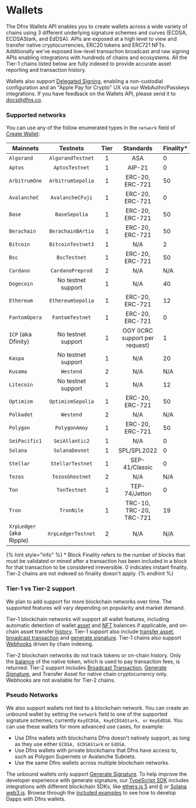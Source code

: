 # Wallets

The Dfns Wallets API enables you to create wallets across a wide variety of chains using 3 different underlying signature schemes and curves (ECDSA, ECDSAStark, and EdDSA). APIs are exposed at a high level to view and transfer native cryptocurrencies, ERC20 tokens and ERC721 NFTs. Additionally we've exposed low-level transaction broadcast and raw signing APIs enabling integrations with hundreds of chains and ecosystems. All the Tier-1 chains listed below are fully indexed to provide accurate asset reporting and transaction history.

Wallets also support [Delegated Signing](../../advanced-topics/delegated-signing.md), enabling a non-custodial configuration and an "Apple Pay for Crypto" UX via our WebAuthn/Passkeys integrations. If you have feedback on the Wallets API, please send it to [docs@dfns.co](mailto:docs@dfns.co).

### Supported networks <a href="#supported-networks" id="supported-networks"></a>

You can use any of the follow enumerated types in the `network` field of [Create Wallet](https://docs.dfns.co/dfns-docs/api-docs/wallets/create-wallet#request-body):

<table><thead><tr><th width="198">Mainnets</th><th width="211" align="center">Testnets</th><th width="71" align="center">Tier</th><th width="165" align="center">Standards</th><th>Finality*</th></tr></thead><tbody><tr><td><code>Algorand</code></td><td align="center"><code>AlgorandTestnet</code></td><td align="center">1</td><td align="center">ASA</td><td>0</td></tr><tr><td><code>Aptos</code></td><td align="center"><code>AptosTestnet</code></td><td align="center">1</td><td align="center">AIP-21</td><td>0</td></tr><tr><td><code>ArbitrumOne</code></td><td align="center"><code>ArbitrumSepolia</code></td><td align="center">1</td><td align="center">ERC-20, ERC-721</td><td>50</td></tr><tr><td><code>AvalancheC</code></td><td align="center"><code>AvalancheCFuji</code></td><td align="center">1</td><td align="center">ERC-20, ERC-721</td><td>0</td></tr><tr><td><code>Base</code></td><td align="center"><code>BaseSepolia</code></td><td align="center">1</td><td align="center">ERC-20, ERC-721</td><td>50</td></tr><tr><td><code>Berachain</code></td><td align="center"><code>BerachainBArtio</code></td><td align="center">1</td><td align="center">ERC-20, ERC-721</td><td>50</td></tr><tr><td><code>Bitcoin</code></td><td align="center"><code>BitcoinTestnet3</code></td><td align="center">1</td><td align="center">N/A</td><td>2</td></tr><tr><td><code>Bsc</code></td><td align="center"><code>BscTestnet</code></td><td align="center">1</td><td align="center">ERC-20, ERC-721</td><td>50</td></tr><tr><td><code>Cardano</code></td><td align="center"><code>CardanoPreprod</code></td><td align="center">2</td><td align="center">N/A</td><td>N/A</td></tr><tr><td><code>Dogecoin</code></td><td align="center">No testnet support</td><td align="center">1</td><td align="center">N/A</td><td>40</td></tr><tr><td><code>Ethereum</code></td><td align="center"><code>EthereumSepolia</code></td><td align="center">1</td><td align="center">ERC-20, ERC-721</td><td>12</td></tr><tr><td><code>FantomOpera</code></td><td align="center"><code>FantomTestnet</code></td><td align="center">1</td><td align="center">ERC-20, ERC-721</td><td>0</td></tr><tr><td><code>ICP</code> (aka Dfinity)</td><td align="center">No testnet support</td><td align="center">1</td><td align="center">OGY (ICRC support per request)</td><td>1</td></tr><tr><td><code>Kaspa</code></td><td align="center">No testnet support</td><td align="center">1</td><td align="center">N/A</td><td>20</td></tr><tr><td><code>Kusama</code></td><td align="center"><code>Westend</code></td><td align="center">2</td><td align="center">N/A</td><td>N/A</td></tr><tr><td><code>Litecoin</code></td><td align="center">No testnet support</td><td align="center">1</td><td align="center">N/A</td><td>12</td></tr><tr><td><code>Optimism</code></td><td align="center"><code>OptimismSepolia</code></td><td align="center">1</td><td align="center">ERC-20, ERC-721</td><td>50</td></tr><tr><td><code>Polkadot</code></td><td align="center"><code>Westend</code></td><td align="center">2</td><td align="center">N/A</td><td>N/A</td></tr><tr><td><code>Polygon</code></td><td align="center"><code>PolygonAmoy</code></td><td align="center">1</td><td align="center">ERC-20, ERC-721</td><td>50</td></tr><tr><td><code>SeiPacific1</code></td><td align="center"><code>SeiAtlantic2</code></td><td align="center">1</td><td align="center">N/A</td><td>0</td></tr><tr><td><code>Solana</code></td><td align="center"><code>SolanaDevnet</code></td><td align="center">1</td><td align="center">SPL/SPL2022</td><td>0</td></tr><tr><td><code>Stellar</code></td><td align="center"><code>StellarTestnet</code></td><td align="center">1</td><td align="center">SEP-41/Classic</td><td>0</td></tr><tr><td><code>Tezos</code></td><td align="center"><code>TezosGhostnet</code></td><td align="center">2</td><td align="center">N/A</td><td>N/A</td></tr><tr><td><code>Ton</code></td><td align="center"><code>TonTestnet</code></td><td align="center">1</td><td align="center">TEP-74/Jetton</td><td>0</td></tr><tr><td><code>Tron</code></td><td align="center"><code>TronNile</code></td><td align="center">1</td><td align="center">TRC-10, TRC-20, TRC-721</td><td>19</td></tr><tr><td><code>XrpLedger</code> (aka Ripple)</td><td align="center"><code>XrpLedgerTestnet</code></td><td align="center">2</td><td align="center">N/A</td><td>N/A</td></tr></tbody></table>

{% hint style="info" %}
\* Block Finality refers to the number of blocks that must be validated or mined after a transaction has been included in a block for that transaction to be considered irreversible. 0 indicates instant finality. Tier-2 chains are not indexed so finality doesn't apply.
{% endhint %}

### Tier-1 vs Tier-2 support

We plan to add support for more blockchain networks over time. The supported features will vary depending on popularity and market demand.

Tier-1 blockchain networks will support all wallet features, including automatic detection of wallet [asset](get-wallet-assets.md) and [NFT](get-wallet-nfts.md) balances if applicable, and on-chain asset transfer [history](get-wallet-history.md). Tier-1 support also include [transfer asset](transfer-asset-from-wallet.md), [broadcast transaction](broadcast-transaction-from-wallet/) and [generate signature](generate-signature-from-wallet/). Tier-1 chains also support [Webhooks](../webhooks/) driven by chain indexing.

Tier-2 blockchain networks do not track tokens or on-chain history. Only the [balance](get-wallet-assets.md) of the native token, which is used to pay transaction fees, is returned. Tier-2 support includes [Broadcast Transaction](broadcast-transaction-from-wallet/), [Generate Signature](generate-signature-from-wallet/), and Transfer Asset for native chain cryptocurrency only. Webhooks are not available for Tier-2 chains.

### Pseudo Networks <a href="#pseudo-networks" id="pseudo-networks"></a>

We also support wallets not tied to a blockchain network. You can create an unbound wallet by setting the `network` field to one of the supported signature schemes, currently `KeyECDSA, KeyECDSAStark, or` `KeyEdDSA`. You can use these wallets for more advanced use cases, for example:

* Use Dfns wallets with blockchains Dfns doesn't natively support, as long as they use either `ECDSA, ECDSAStark` or `EdDSA`.
* Use Dfns wallets with private blockchains that Dfns have access to, such as Polygon Supernets or Avalanche Subnets.
* Use the same Dfns wallets across multiple blockchain networks.

The unbound wallets only support [Generate Signature](generate-signature-from-wallet/). To help improve the developer experience with generate signature, our [TypeScript SDK](https://github.com/dfnsext/typescript-sdk) includes integrations with different blockchain SDKs, like [ethers.js 5](https://github.com/dfnsext/typescript-sdk/tree/m/packages/lib-ethersjs5) and [6](https://github.com/dfnsext/typescript-sdk/tree/m/packages/lib-ethersjs6) or [Solana web3.js](https://github.com/dfnsext/typescript-sdk/tree/m/packages/lib-solana). Browse through the [included examples](https://github.com/dfnsext/typescript-sdk/tree/m/examples) to see how to develop Dapps with Dfns wallets.
